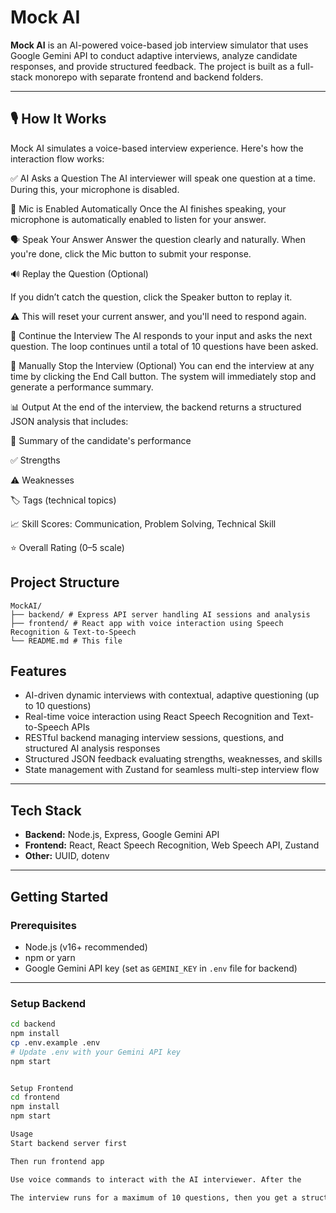 # Mock AI

**Mock AI** is an AI-powered voice-based job interview simulator that uses Google Gemini API to conduct adaptive interviews, analyze candidate responses, and provide structured feedback. The project is built as a full-stack monorepo with separate frontend and backend folders.

---

## 🎙️ How It Works

Mock AI simulates a voice-based interview experience. Here's how the interaction flow works:

✅ AI Asks a Question
The AI interviewer will speak one question at a time.
During this, your microphone is disabled.

🎤 Mic is Enabled Automatically
Once the AI finishes speaking, your microphone is automatically enabled to listen for your answer.

🗣️ Speak Your Answer
Answer the question clearly and naturally.
When you're done, click the Mic button to submit your response.

🔊 Replay the Question (Optional)

If you didn’t catch the question, click the Speaker button to replay it.

⚠️ This will reset your current answer, and you'll need to respond again.

🔄 Continue the Interview
The AI responds to your input and asks the next question.
The loop continues until a total of 10 questions have been asked.

🛑 Manually Stop the Interview (Optional)
You can end the interview at any time by clicking the End Call button.
The system will immediately stop and generate a performance summary.

📊 Output
At the end of the interview, the backend returns a structured JSON analysis that includes:

🔹 Summary of the candidate's performance

✅ Strengths

⚠️ Weaknesses

🏷️ Tags (technical topics)

📈 Skill Scores: Communication, Problem Solving, Technical Skill

⭐ Overall Rating (0–5 scale)

## Project Structure

```
MockAI/
├── backend/ # Express API server handling AI sessions and analysis
├── frontend/ # React app with voice interaction using Speech Recognition & Text-to-Speech
└── README.md # This file
```

## Features

- AI-driven dynamic interviews with contextual, adaptive questioning (up to 10 questions)
- Real-time voice interaction using React Speech Recognition and Text-to-Speech APIs
- RESTful backend managing interview sessions, questions, and structured AI analysis responses
- Structured JSON feedback evaluating strengths, weaknesses, and skills
- State management with Zustand for seamless multi-step interview flow

---

## Tech Stack

- **Backend:** Node.js, Express, Google Gemini API
- **Frontend:** React, React Speech Recognition, Web Speech API, Zustand
- **Other:** UUID, dotenv

---

## Getting Started

### Prerequisites

- Node.js (v16+ recommended)
- npm or yarn
- Google Gemini API key (set as `GEMINI_KEY` in `.env` file for backend)

---

### Setup Backend

```bash
cd backend
npm install
cp .env.example .env
# Update .env with your Gemini API key
npm start


Setup Frontend
cd frontend
npm install
npm start

Usage
Start backend server first

Then run frontend app

Use voice commands to interact with the AI interviewer. After the

The interview runs for a maximum of 10 questions, then you get a structured analysis report
```

